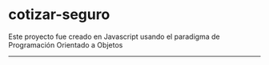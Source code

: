 # cotizar-seguro
Este proyecto fue creado en Javascript usando el paradigma de Programación Orientado a Objetos

---
